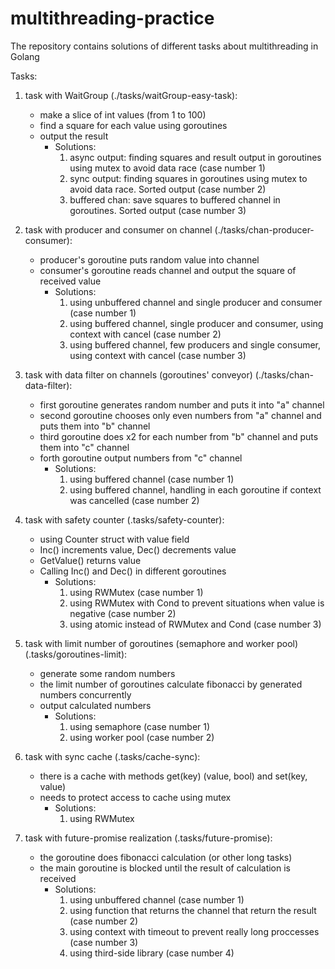 # multithreading-practice
The repository contains solutions of different tasks about multithreading in Golang

Tasks:
1. task with WaitGroup (./tasks/waitGroup-easy-task):
   - make a slice of int values (from 1 to 100)
   - find a square for each value using goroutines
   - output the result
     - Solutions:
       1. async output: finding squares and result output in goroutines using mutex to avoid data race (case number 1)
       2. sync output: finding squares in goroutines using mutex to avoid data race. Sorted output (case number 2)
       3. buffered chan: save squares to buffered channel in goroutines. Sorted output (case number 3)

2. task with producer and consumer on channel (./tasks/chan-producer-consumer):
   - producer's goroutine puts random value into channel
   - consumer's goroutine reads channel and output the square of received value
     - Solutions:
       1. using unbuffered channel and single producer and consumer (case number 1)
       2. using buffered channel, single producer and consumer, using context with cancel (case number 2)
       3. using buffered channel, few producers and single consumer, using context with cancel (case number 3)

3. task with data filter on channels (goroutines' conveyor) (./tasks/chan-data-filter):
   - first goroutine generates random number and puts it into "a" channel
   - second goroutine chooses only even numbers from "a" channel and puts them into "b" channel
   - third goroutine does x2 for each number from "b" channel and puts them into "c" channel
   - forth goroutine output numbers from "c" channel
     - Solutions:
       1. using buffered channel (case number 1)
       2. using buffered channel, handling in each goroutine if context was cancelled (case number 2)

4. task with safety counter (.tasks/safety-counter):
   - using Counter struct with value field
   - Inc() increments value, Dec() decrements value
   - GetValue() returns value
   - Calling Inc() and Dec() in different goroutines
      - Solutions:
        1. using RWMutex (case number 1)
        2. using RWMutex with Cond to prevent situations when value is negative (case number 2)
        3. using atomic instead of RWMutex and Cond (case number 3)

5. task with limit number of goroutines (semaphore and worker pool) (.tasks/goroutines-limit):
   - generate some random numbers
   - the limit number of goroutines calculate fibonacci by generated numbers concurrently
   - output calculated numbers
      - Solutions:
        1. using semaphore (case number 1)
        2. using worker pool (case number 2)

6. task with sync cache (.tasks/cache-sync):
   - there is a cache with methods get(key) (value, bool) and set(key, value)
   - needs to protect access to cache using mutex
      - Solutions:
        1. using RWMutex

7. task with future-promise realization (.tasks/future-promise):
   - the goroutine does fibonacci calculation (or other long tasks)
   - the main goroutine is blocked until the result of calculation is received
      - Solutions:
        1. using unbuffered channel (case number 1)
        2. using function that returns the channel that return the result (case number 2)
        3. using context with timeout to prevent really long proccesses (case number 3)
        4. using third-side library (case number 4)